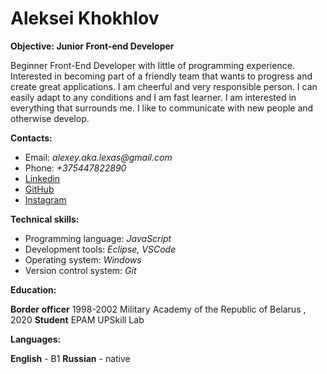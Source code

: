 # **Aleksei Khokhlov**

**Objective: Junior Front-end Developer**

Beginner Front-End Developer with little of programming experience. Interested in becoming part of a friendly team that wants to progress and create great applications. I am cheerful and very responsible person. I can easily adapt to any conditions and I am fast learner. I am interested in everything that surrounds me. I like to communicate with new people and otherwise develop.

**Contacts:**

- Email: _alexey.aka.lexas@gmail.com_
- Phone: _+375447822890_
- [Linkedin](https://www.linkedin.com/in/aleksei-khokhlov-84b024170/)
- [GitHub](https://github.com/LexasBY)
- [Instagram](https://www.instagram.com/lexasby/)

**Technical skills:**

- Programming language: _JavaScript_
- Development tools: _Eclipse, VSCode_
- Operating system: _Windows_
- Version control system: _Git_

**Education:**

**Border officer**  1998-2002 Military Academy of the Republic of Belarus , 2020  **Student**  EPAM UPSkill Lab

**Languages:**

**English**  - B1
**Russian**  - native

